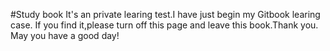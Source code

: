 #Study book
It's an private learing test.I have just begin my Gitbook learing case.
If you find it,please turn off this page and leave this book.Thank you.
May you have a good day!

